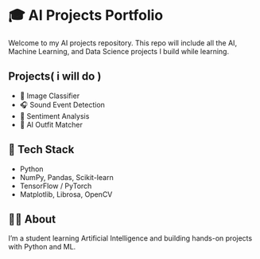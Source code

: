 # 🎓 AI Projects Portfolio

Welcome to my AI projects repository. 
This repo will include all the AI, Machine Learning, and Data Science projects I build while learning.

## Projects( i will do )
- 🧠 Image Classifier
- 🎧 Sound Event Detection
- 💬 Sentiment Analysis
- 👕 AI Outfit Matcher

## 🧰 Tech Stack
- Python
- NumPy, Pandas, Scikit-learn
- TensorFlow / PyTorch
- Matplotlib, Librosa, OpenCV

## 👩‍💻 About
I’m a student learning Artificial Intelligence and building hands-on projects with Python and ML.
